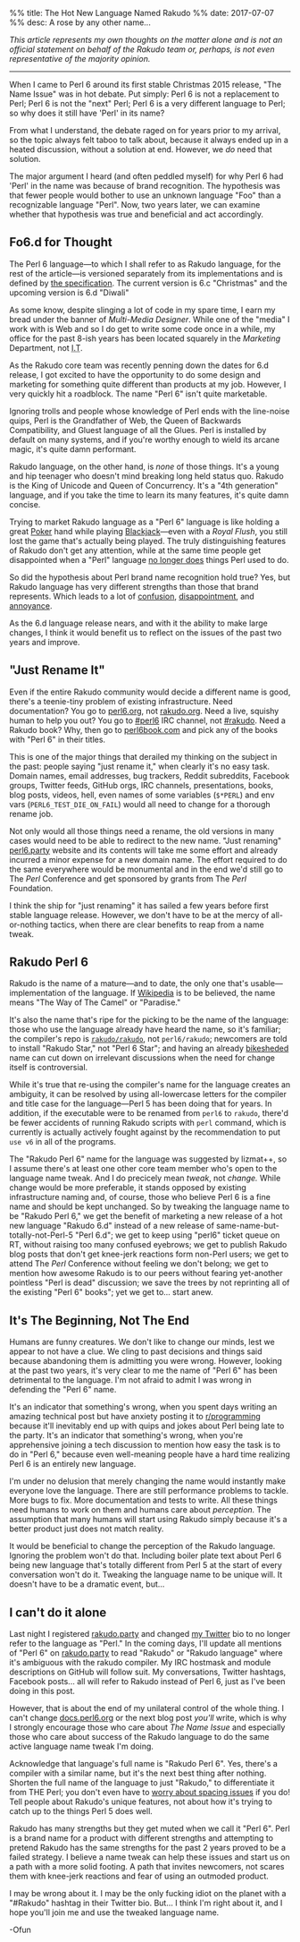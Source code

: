 %% title: The Hot New Language Named Rakudo
%% date: 2017-07-07
%% desc: A rose by any other name...

*This article represents my own thoughts on the matter alone and is not an
official statement on behalf of the Rakudo team or, perhaps, is not even
representative of the majority opinion.*

----

When I came to Perl 6 around its first stable Christmas 2015 release,
"The Name Issue" was in hot debate. Put simply: Perl 6 is not a replacement to Perl; Perl 6 is not the "next" Perl; Perl 6 is a very different language
to Perl; so why does it still have 'Perl' in its name?

From what I understand, the debate raged on
for years prior to my arrival, so the topic always felt taboo to talk about,
because it always ended up in a heated discussion, without a solution at end.
However, we *do* need that solution.

The major argument I heard (and often peddled myself) for why
Perl 6 had 'Perl' in the name was because of brand recognition. The hypothesis
was that fewer people would bother to use an unknown language "Foo" than a
recognizable language "Perl". Now, two years later, we can examine whether that
hypothesis was true and beneficial and act accordingly.

## Fo6.d for Thought

The Perl 6 language—to which I shall refer to as Rakudo language, for the
rest of the article—is versioned separately from its implementations and is
defined by [the specification](https://github.com/perl6/roast). The current
version is 6.c "Christmas" and the upcoming version is 6.d "Diwali"

As some know, despite slinging a lot of code in my spare time, I earn my
bread under the banner of *Multi-Media Designer*. While one of the "media"
I work with is Web and so I do get to write some code once in a while, my office
for the past 8-ish years has been located squarely in the *Marketing* Department, not
<abbr title="Information Technology">I.T</abbr>.

As the Rakudo core team was recently penning down the dates for 6.d release, I
got
excited to have the opportunity to do some design and marketing for something
quite different than products at my job. However, I very quickly hit a roadblock. The
name "Perl 6" isn't quite marketable.

Ignoring trolls and people whose knowledge of Perl ends with the
line-noise quips, Perl is the Grandfather of Web, the Queen of Backwards Compatibility, and
Gluest language of all the Glues. Perl is installed by default on many systems,
and if you're worthy enough to wield its arcane magic, it's quite damn
performant.

Rakudo language, on the other hand, is *none* of those things. It's a young
and hip teenager who doesn't mind breaking long held status quo. Rakudo is the
King of Unicode and Queen of Concurrency. It's a "4th generation" language,
and if you take the time to learn its many features, it's quite damn concise.

Trying to market Rakudo language as a "Perl 6" language is like holding a great
[Poker](https://en.wikipedia.org/wiki/Poker) hand while playing [Blackjack](https://en.wikipedia.org/wiki/Blackjack)—even with a *Royal Flush*, you still
lost the game that's actually being played. The truly distinguishing features of Rakudo don't get any attention, while at the same time people
get disappointed when a "Perl" language [no longer does](https://irclog.perlgeek.de/perl6/2017-06-29#i_14804470) things Perl used to do.

So did the hypothesis about Perl brand name recognition hold true? Yes, but
Rakudo language has very different strengths than those that brand represents.
Which leads to a lot of [confusion](https://www.reddit.com/r/programming/comments/6jzpyd/perl_6_seqs_drugs_and_rocknroll_part_2/dji747p/),
[disappointment](https://www.reddit.com/r/perl6/comments/6hagwm/performance_concern_with_respect_to_gnu_yes/), and
[annoyance](https://irclog.perlgeek.de/mojo/2017-06-04#i_14684821).

As the 6.d language release nears, and with it the ability to make large
changes, I think it would benefit us to reflect on
the issues of the past two years and improve.

## "Just Rename It"

Even if the entire Rakudo community would decide a different name is good,
there's a teenie-tiny problem of existing infrastructure. Need documentation?
You go to [perl6.org](https://perl6.org), not [rakudo.org](http://rakudo.org).
Need a live, squishy human to help you out? You go to
[#perl6](https://webchat.freenode.net/?channels=#perl6) IRC channel, not
[#rakudo](https://webchat.freenode.net/?channels=#rakudo).
Need a Rakudo book? Why, then go to [perl6book.com](https://perl6book.com/)
and pick any of the books with "Perl 6" in their titles.

This is one of the major things that derailed my thinking on the subject
in the past: people saying "just rename it," when clearly it's no easy task.
Domain names, email addresses, bug trackers, Reddit subreddits, Facebook
groups, Twitter feeds, GitHub orgs, IRC channels, presentations, books, blog
posts, videos, hell, even names of some variables (`$*PERL`) and env
vars (`PERL6_TEST_DIE_ON_FAIL`) would all need to change for a thorough rename
job.

Not only would all those things need a rename, the old versions in many cases
would need to be able to redirect to the new name. "Just renaming"
[perl6.party](https://perl6.party) website and its contents will take me some
effort and already incurred a minor expense for a new domain name. The effort
required to
do the same everywhere would be monumental and in the end we'd still go
to The *Perl* Conference and get sponsored by grants from
The *Perl* Foundation.

I think the ship for "just renaming" it has sailed a few years before first
stable language release. However, we don't have to be at the mercy of
all-or-nothing tactics, when there are clear benefits to reap from a name
tweak.

## Rakudo Perl 6

Rakudo is the name of a mature—and to date, the only one that's
usable—implementation of the language. If [Wikipedia](https://en.wikipedia.org/wiki/Rakudo_Perl_6) is to be believed, the name means
"The Way of The Camel" or "Paradise."

It's also the name that's ripe for the picking to be the name of the language: those who use the language
already have heard the name, so it's familiar; the compiler's repo
is [`rakudo/rakudo`](https://github.com/rakudo/rakudo), not `perl6/rakudo`;
newcomers are told to install "Rakudo Star," not "Perl 6 Star"; and having
an already [bikesheded](http://bikeshed.org/) name can cut down on irrelevant
discussions when the need for change itself is controversial.

While it's true that re-using the compiler's name for the language creates an
ambiguity, it can be resolved by using all-lowercase
letters for the compiler and title case for the language—Perl 5 has been doing
that for years. In addition, if the executable were to be renamed
from `perl6` to `rakudo`, there'd be fewer accidents of running Rakudo scripts
with `perl` command, which is currently is actually actively fought against by
the recommendation to put `use v6` in all of the programs.

The "Rakudo Perl 6" name for the
language was suggested by lizmat++, so I assume there's at least one other
core team member who's open to the language name tweak. And I do precicely mean *tweak*, not *change.* While change would be more
preferable, it stands opposed by existing infrastructure naming and, of course,
those who believe Perl 6 is a fine name and should be kept unchanged. So by
tweaking the language name to be "Rakudo Perl 6," we get the benefit of marketing
a new release of a hot new language "Rakudo 6.d" instead of
a new release of same-name-but-totally-not-Perl-5 "Perl 6.d"; we get to keep
using
"perl6" ticket queue on RT, without raising too many confused eyebrows; we
get to publish Rakudo blog posts that don't get knee-jerk reactions form
non-Perl users; we get to attend The *Perl* Conference without feeling we
don't belong; we get to mention how awesome Rakudo is to our peers without
fearing yet-another pointless "Perl is dead" discussion; we save the trees
by not reprinting all of the existing "Perl 6" books"; yet we get
to... start anew.

## It's The Beginning, Not The End

Humans are funny creatures. We don't like to change our minds, lest we appear
to not have a clue. We cling to past decisions and things said because
abandoning them is admitting you were wrong. However, looking at the past
two years, it's very clear to me the name of "Perl 6" has been detrimental to
the language. I'm not afraid to admit I was wrong in defending the "Perl 6" name.

It's an indicator that something's wrong, when you spent days
writing an amazing technical post but have
anxiety posting it to [r/programming](https://www.reddit.com/r/programming/)
because it'll inevitably end up with quips and jokes about Perl being late to
the party. It's an indicator that something's wrong, when you're apprehensive
joining a tech discussion to mention how easy the task is to do in "Perl 6,"
because even well-meaning people have a hard time realizing Perl 6 is an
entirely new language.

I'm under no delusion that merely changing the name would instantly make
everyone love the language. There are still performance problems to tackle.
More bugs to fix. More documentation and tests to write. All these things need
humans to work on them and humans care about *perception.* The assumption that
many humans will start using Rakudo simply because it's a better product just
does not match reality.

It would be beneficial to change the perception of the Rakudo language.
Ignoring the problem won't do that. Including boiler plate text about Perl 6 being new language that's totally different from Perl 5 at the start of every
conversation won't do it.
Tweaking the language name to be unique will. It doesn't have to be a dramatic
event, but...

## I can't do it alone

Last night I registered [rakudo.party](https://rakudo.party) and changed
[my Twitter](https://twitter.com/zoffix) bio to no longer refer to the language
as "Perl." In the coming days, I'll update all mentions of "Perl 6" on
[rakudo.party](https://rakudo.party) to read "Rakudo" or "Rakudo language"
where it's ambiguous with the rakudo compiler. My IRC hostmask and module descriptions on GitHub will follow suit.
My conversations, Twitter hashtags, Facebook posts... all will refer to
Rakudo instead of Perl 6, just as I've been doing in this post.

However, that is about the end of my unilateral control of the whole thing.
I can't change [docs.perl6.org](https://docs.perl6.org) or the next blog
post *you'll* write, which is why I strongly encourage those who care about
*The Name Issue* and especially those who care about success of the Rakudo
language to do the same active language name tweak I'm doing.

Acknowledge that language's full name is "Rakudo Perl 6". Yes, there's a
compiler with a similar name, but it's the next best thing after nothing.
Shorten the full name of the language to just "Rakudo," to differentiate it
from THE Perl; you don't even have to [worry about spacing issues](https://github.com/perl6/doc/commit/ffca24bd1248cfcab98a91e0ffbbc1fe96dfe18f)
if you do! Tell people about Rakudo's unique features, not about how it's
trying to catch up to the things Perl&nbsp;5 does well.

Rakudo has many strengths but they get muted when we call it "Perl 6". Perl is
a brand name for a product with different strengths and attempting to pretend
Rakudo has the same strengths for the past 2 years proved to be a failed
strategy. I believe a name
tweak can help these issues and start us on a path with a more solid
footing. A path that invites newcomers, not scares them with knee-jerk
reactions and fear of using an outmoded product.

I may be wrong about it. I may be the only fucking idiot on the planet with
a "#Rakudo" hashtag in their Twitter bio. But... I think I'm right about it,
and I hope you'll join me and use the tweaked language name.

-Ofun

